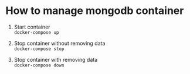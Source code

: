 # How to manage mongodb container

1. Start container  
`docker-compose up`

2. Stop container without removing data  
`docker-compose stop`

3. Stop container with removing data  
`docker-compose down`